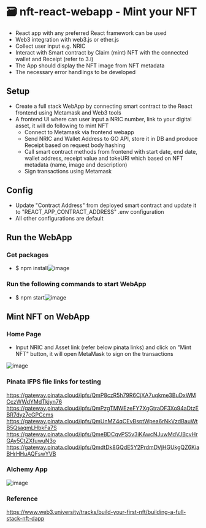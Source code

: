# 🗃 nft-react-webapp - Mint your NFT

* React app with any preferred React framework can be used
* Web3 integration with web3.js or ether.js
* Collect user input e.g. NRIC
* Interact with Smart contract by Claim (mint) NFT with the connected wallet and Receipt (refer to 3.i)
* The App should display the NFT image from NFT metadata
* The necessary error handlings to be developed

<h2> Setup </h2>

* Create a full stack WebApp by connecting smart contract to the React frontend using Metamask and Web3 tools
* A frontend UI where can user input a NRIC number, link to your digital asset, it will do following to mint NFT
    * Connect to Metamask via frontend webapp
    * Send NRIC and Wallet Address to GO API, store it in DB and produce Receipt based on request body hashing
    * Call smart contract methods from frontend with start date, end date, wallet address, receipt value and tokeURI which based on NFT metadata (name, image and     description)
    * Sign transactions using Metamask
    
<h2> Config </h2>

* Update  "Contract Address" from deployed smart contract and update it to "REACT_APP_CONTRACT_ADDRESS" .env configuration
* All other configurations are default

<h2> Run the WebApp </h2>

<h3> Get packages </h3>

* $ npm install![image](https://user-images.githubusercontent.com/88041827/233533559-272ca187-9a5e-48a4-8aca-2a9f151a69e3.png)

<h3> Run the following commands to start WebApp </h3>

* $ npm start![image](https://user-images.githubusercontent.com/88041827/233533626-a811692a-4cb2-4351-b1dc-33f1e14d52a4.png)

<h2> Mint NFT on WebApp </h2>

<h3> Home Page </h3>

* Input NRIC and Asset link (refer below pinata links) and click on "Mint NFT" button, it will open MetaMask to sign on the transactions

![image](https://user-images.githubusercontent.com/88041827/233534105-33660625-4b76-48ca-9632-90f2c7c9905c.png)


<h3> Pinata IFPS file links for testing </h3>

https://gateway.pinata.cloud/ipfs/QmP8czR5h79R6CjXA7uqkme3BuDxWMCczWWdYMdTkjyn76
https://gateway.pinata.cloud/ipfs/QmPzgTMWEzeFY7XgGtraDF3Xo94aDtzEBR7dyz7cGPCcms
https://gateway.pinata.cloud/ipfs/QmUnMZ4qCEvBsptWpea6rNkVzdBauWtB5QsaqmLHbkFa7S
https://gateway.pinata.cloud/ipfs/QmeBDCqvPS5v3iKAwcNJuwMdVJBcvHrGAy5CtZXfuwuN3o
https://gateway.pinata.cloud/ipfs/QmdtDk8GQdE5Y2PrdmDVjHGUkgQZ6KiaBHrHHuAQFswYVB

<h3> Alchemy App  </h3>

![image](https://user-images.githubusercontent.com/88041827/233534982-5f748f8a-70ab-49e4-99dd-5c3e00340354.png)

<h3> Reference  </h3>

https://www.web3.university/tracks/build-your-first-nft/building-a-full-stack-nft-dapp


